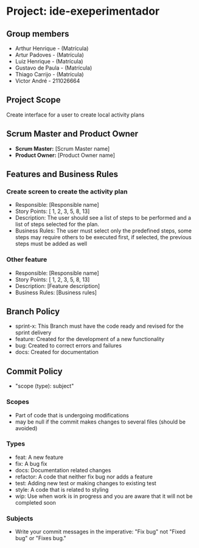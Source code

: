 # Project: ide-exeperimentador

## Group members

- Arthur Henrique - (Matrícula)
- Artur Padoves - (Matrícula)
- Luiz Henrique - (Matrícula)
- Gustavo de Paula - (Matrícula)
- Thiago Carrijo - (Matrícula)
- Victor André - 211026664

## Project Scope

Create interface for a user to create local activity plans

## Scrum Master and Product Owner

- **Scrum Master:** [Scrum Master name]
- **Product Owner:** [Product Owner name]

## Features and Business Rules

### Create screen to create the activity plan

- Responsible: [Responsible name]
- Story Points: [ 1,  2,  3,  5,  8,  13]
- Description: The user should see a list of steps to be performed
and a list of steps selected for the plan.
- Business Rules: The user must select only the predefined steps, some steps may require others to
be executed first, if selected, the previous steps must be added as well

### Other feature

- Responsible: [Responsible name]
- Story Points: [ 1,  2,  3,  5,  8,  13]
- Description: [Feature description]
- Business Rules: [Business rules]

## Branch Policy

- sprint-x: This Branch must have the code ready and revised for the sprint delivery
- feature: Created for the development of a new functionality
- bug: Created to correct errors and failures
- docs: Created for documentation

## Commit Policy

- "scope (type): subject"

### Scopes

- Part of code that is undergoing modifications
- may be null if the commit makes changes to several files (should be avoided)

### Types

- feat: A new feature
- fix: A bug fix
- docs: Documentation related changes
- refactor: A code that neither fix bug nor adds a feature
- test: Adding new test or making changes to existing test
- style: A code that is related to styling
- wip: Use when work is in progress and you are aware that it will not be completed soon

### Subjects

- Write your commit messages in the imperative: "Fix bug" not "Fixed bug" or "Fixes bug."
